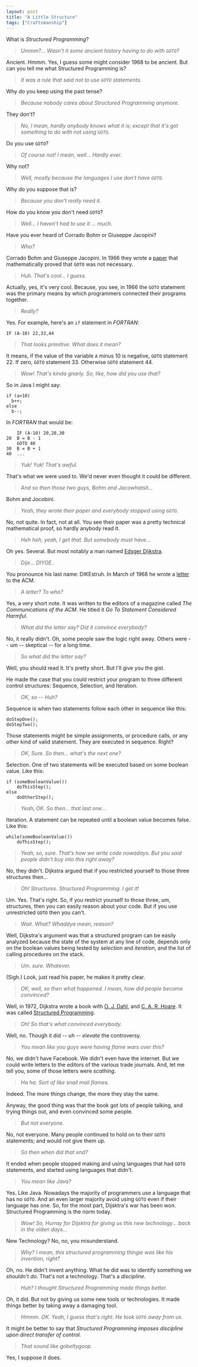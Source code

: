 ```yaml
---
layout: post
title: "A Little Structure"
tags: ["Craftsmanship"]
---
```

What is _Structured Programming_?

>_Ummm?...  Wasn't it some ancient history having to do with `GOTO`?_ 

Ancient.  Hmmm.  Yes, I guess some might consider 1968 to be ancient.  But can you tell me what Structured Programming is?

>_It was a rule that said not to use `GOTO` statements._

Why do you keep using the past tense?

>_Because nobody cares about Structured Programming anymore._ 

They don't?

>_No, I mean, hardly anybody knows what it is; except that it's got something to do with not using `GOTO`._

Do you use `GOTO`?

>_Of course not!  I mean, well...  Hardly ever._

Why not?

>_Well, mostly because the languages I use don't have `GOTO`._

Why do you suppose that is?

>_Because you don't really need it._

How do you know you don't need `GOTO`?

>_Well...  I haven't had to use it ...   much._

Have you ever heard of Corrado Bohm or Giuseppe Jacopini?

>_Who?_

Corrado Bohm and Giuseppe Jacopini.  In 1966 they wrote a [paper](https://en.wikipedia.org/wiki/Structured_program_theorem) that mathematically proved that `GOTO` was not necessary.  

>_Huh.  That's cool...  I guess._

Actually, yes, it's very cool.  Because, you see, in 1966 the `GOTO` statement was the primary means by which programmers connected their programs together.

>_Really?_

Yes.  For example, here's an `if` statement in _FORTRAN_:

	IF (A-10) 22,33,44
	
>_That looks primitive.  What does it mean?_

It means, if the value of the variable `A` minus 10 is negative, `GOTO` statement 22.  If zero, `GOTO` statement 33.  Otherwise `GOTO` statement 44.

>_Wow!  That's kinda gnarly.  So, like, how did you use that?_

So in Java I might say:

	if (a>10)
	  b++;
	else
	  b--;

In _FORTRAN_ that would be:

		IF (A-10) 20,20,30
	20	B = B - 1
		GOTO 40
	30	B = B + 1
	40	...

>_Yuk!  Yuk!  That's awful._

That's what we were used to.  We'd never even thought it could be different.  

>_And so then those two guys, Bohm and Jacowhatsit..._

Bohm and Jocobini.

>_Yeah, they wrote their paper and everybody stopped using `GOTO`._

No, not quite.  In fact, not at all.  You see their paper was a pretty technical mathematical proof, so hardly anybody read it.  

>_Heh heh, yeah, I get that.  But somebody must have..._

Oh yes.  Several.  But most notably a man named [Edsger Dijkstra](https://en.wikipedia.org/wiki/Edsger_W._Dijkstra).

>_Dije...  DIYGE.._

You pronounce his last name: DIKEstruh.  In March of 1968 he wrote a [letter](http://homepages.cwi.nl/~storm/teaching/reader/Dijkstra68.pdf) to the ACM.

>_A letter?  To who?_

Yes, a very short note.  It was written to the editors of a magazine called _The Communications of the ACM_. He titled it _Go To Statement Considered Harmful_.

>_What did the letter say?  Did it convince everybody?_

No, it really didn't.  Oh, some people saw the logic right away.  Others were -- um -- skeptical -- for a long time.  

>_So what did the letter say?_

Well, you should read it.  It's pretty short.  But I'll give you the gist.  

He made the case that you could restrict your program to three different control structures:  Sequence, Selection, and Iteration.

>_OK, so -- Huh?_

Sequence is when two statements follow each other in sequence like this:

	doStepOne();
	doStepTwo();
	
Those statements might be simple assignments, or procedure calls, or any other kind of valid statement.  They are executed in sequence.  Right?

>_OK, Sure.  So then...  what's the next one?_

Selection.  One of two statements will be executed based on some boolean value.  Like this:

	if (someBooleanValue())
		doThisStep();
	else
		doOtherStep();

>_Yeah, OK.  So then... that last one..._

Iteration.  A statement can be repeated until a boolean value becomes false.  Like this:

	while(someBooleanValue())
	 	doThisStep();

>_Yeah, so, sure.  That's how we write code nowadays.  But you said people didn't buy into this right away?_

No, they didn't.  Dijkstra argued that if you restricted yourself to those three structures then...

>_Oh!  Structures.  Structured Programming.  I get it!_

Um.  Yes.  That's right.  So, if you restrict yourself to those three, um, structures, then you can easily reason about your code.  But if you use unrestricted `GOTO` then you can't.  

>_Wait.  What?  Whaddya mean, reason?_

Well, Dijkstra's argument was that a structured program can be easily analyzed because the state of the system at any line of code, depends only on the boolean values being tested by _selection_ and _iteration_, and the list of calling procedures on the stack.  

>_Um. sure.  Whatever._

(Sigh.)  Look, just read his paper, he makes it pretty clear.  

>_OK, well, so then what happened.  I mean, how did people become convinced?_

Well, in 1972, Dijkstra wrote a book with [O. J. Dahl](https://en.wikipedia.org/wiki/Ole-Johan_Dahl), and [C. A. R. Hoare](https://en.wikipedia.org/wiki/Tony_Hoare).  It was called [Structured Programming](http://www.amazon.com/Structured-Programming-P-I-C-studies-processing/dp/0122005503).   

>_Oh!  So that's what convinced everybody._

Well, no.  Though it did -- uh -- _elevate_ the controversy.

>_You mean like you guys were having flame wars over this?_

No, we didn't have Facebook.  We didn't even have the internet.  But we could write letters to the editors of the various trade journals.  And, let me tell you, some of those letters were _scathing_.  

>_Ha ha.  Sort of like snail mail flames._ 

Indeed.  The more things change, the more they stay the same.

Anyway, the good thing was that the book got lots of people talking, and trying things out, and even convinced some people.

>_But not everyone._

No, not everyone.  Many people continued to hold on to their `GOTO` statements; and would not give them up.

>_So then when did that end?_

It ended when people stopped making and using languages that had `GOTO` statements, and started using languages that didn't.  

>_You mean like Java?_

Yes.  Like Java.  Nowadays the majority of programmers use a language that has no `GOTO`.  And an even larger majority avoid using `GOTO` even if their language has one.  So, for the most part, Dijsktra's war has been won.  Structured Programming is the norm today.

>_Wow! So, Hurray for Dijsktra for giving us this new technology...  back in the olden days..._

New Technology?  No, no, you misunderstand.

>_Why?  I mean, this structured programming thingie was like his invention, right?_

Oh, no.  He didn't invent anything.  What he did was to identify something we _shouldn't do_.  That's not a technology.  That's a _discipline_.

>_Huh? I thought Structured Programming made things better._

Oh, it did.  But not by giving us some new tools or technologies.  It made things better by taking away a damaging tool.  

>_Hmmm.  OK.  Yeah, I guess that's right.  He took `GOTO` away from us._

It might be better to say that _Structured Programming imposes discipline upon direct transfer of control._

>_That sound like gobeltygoop._

Yes, I suppose it does.

